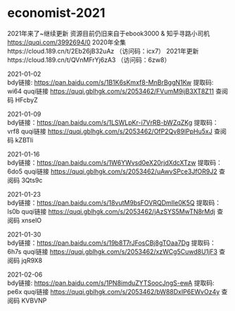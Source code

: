 # economist-2021
2021年来了~继续更新
资源目前仍旧来自于ebook3000 & 知乎寻路小司机
https://quqi.com/3992694/0 
2020年全集https://cloud.189.cn/t/2Eb26jB32uAz （访问码：icx7） 
2021年更新https://cloud.189.cn/t/QVnMFrYj6zA3 （访问码：6zw8）

2021-01-02  
bdy链接: https://pan.baidu.com/s/1B1K6sKmxf8-MnBrBggN1Kw 提取码: wi64 
quqi链接 https://quqi.gblhgk.com/s/2053462/FVumM9ijB3XT8Z11 查阅码 HFcbyZ

2021-01-09  
bdy链接：https://pan.baidu.com/s/1LSWLpKr-i7VrRB-bWZqZKg 提取码：vrf8 
quqi链接 https://quqi.gblhgk.com/s/2053462/OfP2Qv89lPpHu5xJ 查阅码 kZBTli

2021-01-16  
bdy链接：https://pan.baidu.com/s/1W6YWvsd0eX20rjdXdcXTzw 提取码：6do5 
quqi链接 https://quqi.gblhgk.com/s/2053462/uAwvSPce3JfOR9J2 查阅码 3Qts9c

2021-01-23  
bdy链接：https://pan.baidu.com/s/18vutM9bsFOVRQDmIle0K5Q 提取码：ls0b 
quqi链接 https://quqi.gblhgk.com/s/2053462/jAzSYS5MwTN8rMdj 查阅码 xnselO

2021-01-30  
bdy链接：https://pan.baidu.com/s/19b8T7rJFosCBj8gTOaa7Dg 提取码：6h7s 
quqi链接 https://quqi.gblhgk.com/s/2053462/xzWCg5Cuwd8U1jF3 查阅码 jqR9X8

2021-02-06  
bdy链接: https://pan.baidu.com/s/1PN8imduZYTSoocJngS-ewA 提取码: pe6x 
quqi链接 https://quqi.gblhgk.com/s/2053462/bW88DxIP6EWvOz4y 查阅码 KVBVNP
